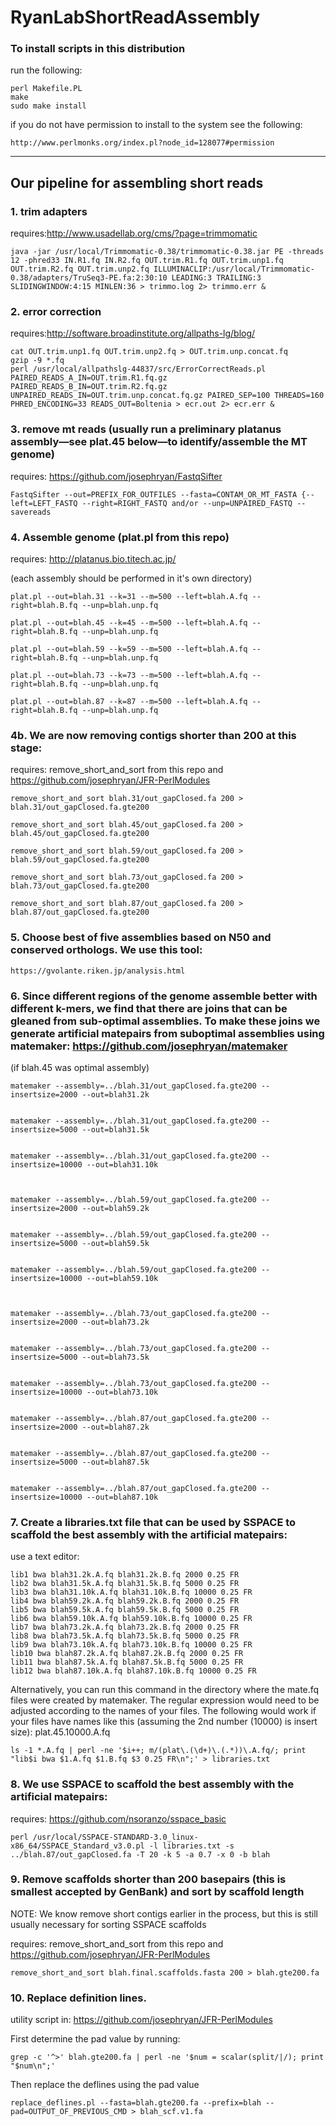 # RyanLabShortReadAssembly

### To install scripts in this distribution 

run the following:

    perl Makefile.PL
    make
    sudo make install

if you do not have permission to install to the system see the following:

    http://www.perlmonks.org/index.pl?node_id=128077#permission

----

## Our pipeline for assembling short reads

### 1. trim adapters

requires:http://www.usadellab.org/cms/?page=trimmomatic

    java -jar /usr/local/Trimmomatic-0.38/trimmomatic-0.38.jar PE -threads 12 -phred33 IN.R1.fq IN.R2.fq OUT.trim.R1.fq OUT.trim.unp1.fq OUT.trim.R2.fq OUT.trim.unp2.fq ILLUMINACLIP:/usr/local/Trimmomatic-0.38/adapters/TruSeq3-PE.fa:2:30:10 LEADING:3 TRAILING:3 SLIDINGWINDOW:4:15 MINLEN:36 > trimmo.log 2> trimmo.err &

### 2. error correction

requires:http://software.broadinstitute.org/allpaths-lg/blog/

    cat OUT.trim.unp1.fq OUT.trim.unp2.fq > OUT.trim.unp.concat.fq
    gzip -9 *.fq
    perl /usr/local/allpathslg-44837/src/ErrorCorrectReads.pl PAIRED_READS_A_IN=OUT.trim.R1.fq.gz PAIRED_READS_B_IN=OUT.trim.R2.fq.gz UNPAIRED_READS_IN=OUT.trim.unp.concat.fq.gz PAIRED_SEP=100 THREADS=160 PHRED_ENCODING=33 READS_OUT=Boltenia > ecr.out 2> ecr.err &

### 3. remove mt reads (usually run a preliminary platanus assembly—see plat.45 below—to identify/assemble the MT genome)

requires: https://github.com/josephryan/FastqSifter 

    FastqSifter --out=PREFIX_FOR_OUTFILES --fasta=CONTAM_OR_MT_FASTA {--left=LEFT_FASTQ --right=RIGHT_FASTQ and/or --unp=UNPAIRED_FASTQ --savereads 

### 4. Assemble genome (plat.pl from this repo)
requires: http://platanus.bio.titech.ac.jp/

(each assembly should be performed in it's own directory)


    plat.pl --out=blah.31 --k=31 --m=500 --left=blah.A.fq --right=blah.B.fq --unp=blah.unp.fq

    plat.pl --out=blah.45 --k=45 --m=500 --left=blah.A.fq --right=blah.B.fq --unp=blah.unp.fq

    plat.pl --out=blah.59 --k=59 --m=500 --left=blah.A.fq --right=blah.B.fq --unp=blah.unp.fq

    plat.pl --out=blah.73 --k=73 --m=500 --left=blah.A.fq --right=blah.B.fq --unp=blah.unp.fq

    plat.pl --out=blah.87 --k=87 --m=500 --left=blah.A.fq --right=blah.B.fq --unp=blah.unp.fq

### 4b. We are now removing contigs shorter than 200 at this stage:

requires: remove_short_and_sort from this repo and https://github.com/josephryan/JFR-PerlModules

    remove_short_and_sort blah.31/out_gapClosed.fa 200 > blah.31/out_gapClosed.fa.gte200

    remove_short_and_sort blah.45/out_gapClosed.fa 200 > blah.45/out_gapClosed.fa.gte200

    remove_short_and_sort blah.59/out_gapClosed.fa 200 > blah.59/out_gapClosed.fa.gte200

    remove_short_and_sort blah.73/out_gapClosed.fa 200 > blah.73/out_gapClosed.fa.gte200

    remove_short_and_sort blah.87/out_gapClosed.fa 200 > blah.87/out_gapClosed.fa.gte200

### 5. Choose best of five assemblies based on N50 and conserved orthologs. We use this tool:

    https://gvolante.riken.jp/analysis.html

### 6. Since different regions of the genome assemble better with different k-mers, we find that there are joins that can be gleaned from sub-optimal assemblies. To make these joins we generate artificial matepairs from suboptimal assemblies using matemaker: https://github.com/josephryan/matemaker 

(if blah.45 was optimal assembly)

    matemaker --assembly=../blah.31/out_gapClosed.fa.gte200 --insertsize=2000 --out=blah31.2k


    matemaker --assembly=../blah.31/out_gapClosed.fa.gte200 --insertsize=5000 --out=blah31.5k


    matemaker --assembly=../blah.31/out_gapClosed.fa.gte200 --insertsize=10000 --out=blah31.10k



    matemaker --assembly=../blah.59/out_gapClosed.fa.gte200 --insertsize=2000 --out=blah59.2k


    matemaker --assembly=../blah.59/out_gapClosed.fa.gte200 --insertsize=5000 --out=blah59.5k


    matemaker --assembly=../blah.59/out_gapClosed.fa.gte200 --insertsize=10000 --out=blah59.10k



    matemaker --assembly=../blah.73/out_gapClosed.fa.gte200 --insertsize=2000 --out=blah73.2k


    matemaker --assembly=../blah.73/out_gapClosed.fa.gte200 --insertsize=5000 --out=blah73.5k


    matemaker --assembly=../blah.73/out_gapClosed.fa.gte200 --insertsize=10000 --out=blah73.10k


    matemaker --assembly=../blah.87/out_gapClosed.fa.gte200 --insertsize=2000 --out=blah87.2k


    matemaker --assembly=../blah.87/out_gapClosed.fa.gte200 --insertsize=5000 --out=blah87.5k


    matemaker --assembly=../blah.87/out_gapClosed.fa.gte200 --insertsize=10000 --out=blah87.10k

### 7. Create a libraries.txt file that can be used by SSPACE to scaffold the best assembly with the artificial matepairs:

use a text editor:

    lib1 bwa blah31.2k.A.fq blah31.2k.B.fq 2000 0.25 FR
    lib2 bwa blah31.5k.A.fq blah31.5k.B.fq 5000 0.25 FR
    lib3 bwa blah31.10k.A.fq blah31.10k.B.fq 10000 0.25 FR
    lib4 bwa blah59.2k.A.fq blah59.2k.B.fq 2000 0.25 FR
    lib5 bwa blah59.5k.A.fq blah59.5k.B.fq 5000 0.25 FR
    lib6 bwa blah59.10k.A.fq blah59.10k.B.fq 10000 0.25 FR
    lib7 bwa blah73.2k.A.fq blah73.2k.B.fq 2000 0.25 FR
    lib8 bwa blah73.5k.A.fq blah73.5k.B.fq 5000 0.25 FR
    lib9 bwa blah73.10k.A.fq blah73.10k.B.fq 10000 0.25 FR
    lib10 bwa blah87.2k.A.fq blah87.2k.B.fq 2000 0.25 FR
    lib11 bwa blah87.5k.A.fq blah87.5k.B.fq 5000 0.25 FR
    lib12 bwa blah87.10k.A.fq blah87.10k.B.fq 10000 0.25 FR

Alternatively, you can run this command in the directory where the mate.fq files were created by matemaker. The regular expression would need to be adjusted according to the names of your files. The following would work if your files have names like this (assuming the 2nd number (10000) is insert size): plat.45.10000.A.fq

    ls -1 *.A.fq | perl -ne '$i++; m/(plat\.(\d+)\.(.*))\.A.fq/; print "lib$i bwa $1.A.fq $1.B.fq $3 0.25 FR\n";' > libraries.txt

### 8. We use SSPACE to scaffold the best assembly with the artificial matepairs:

requires: https://github.com/nsoranzo/sspace_basic


    perl /usr/local/SSPACE-STANDARD-3.0_linux-x86_64/SSPACE_Standard_v3.0.pl -l libraries.txt -s ../blah.87/out_gapClosed.fa -T 20 -k 5 -a 0.7 -x 0 -b blah

### 9. Remove scaffolds shorter than 200 basepairs (this is smallest accepted by GenBank) and sort by scaffold length
NOTE: We know remove short contigs earlier in the process, but this is still usually necessary for sorting SSPACE scaffolds

requires: remove_short_and_sort from this repo and https://github.com/josephryan/JFR-PerlModules

    remove_short_and_sort blah.final.scaffolds.fasta 200 > blah.gte200.fa

### 10. Replace definition lines. 

utility script in: https://github.com/josephryan/JFR-PerlModules

First determine the pad value by running:

    grep -c '^>' blah.gte200.fa | perl -ne '$num = scalar(split/|/); print "$num\n";'
    
Then replace the deflines using the pad value

    replace_deflines.pl --fasta=blah.gte200.fa --prefix=blah --pad=OUTPUT_OF_PREVIOUS_CMD > blah_scf.v1.fa
